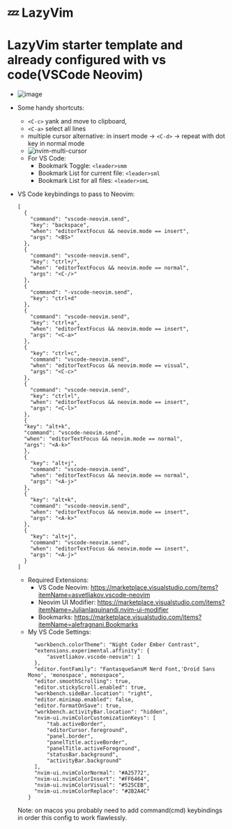 # 💤 LazyVim

# LazyVim starter template and already configured with vs code(VSCode Neovim)

- ![image](https://github.com/cStralpt/lazycodium-starter-template/assets/95400822/ffe8d4c5-bf06-43c2-becd-b0a03b222b67)
- Some handy shortcuts:

  - `<C-c>` yank and move to clipboard,
  - `<C-a>` select all lines
  - multiple cursor alternative: in insert mode -> `<C-d>` -> repeat with dot key in normal mode
  - ![nvim-multi-cursor](https://github.com/cStralpt/lazycodium-starter-template/assets/95400822/935bfec5-0873-4b47-9685-40ab437e8b87)
  - For VS Code:
    - Bookmark Toggle: `<leader>smm`
    - Bookmark List for current file: `<leader>sml`
    - Bookmark List for all files: `<leader>smL`

- VS Code keybindings to pass to Neovim:
  ```
  [
    {
      "command": "vscode-neovim.send",
      "key": "backspace",
      "when": "editorTextFocus && neovim.mode == insert",
      "args": "<BS>"
    },
    {
      "command": "vscode-neovim.send",
      "key": "ctrl+/",
      "when": "editorTextFocus && neovim.mode == normal",
      "args": "<C-/>"
    },
    {
      "command": "-vscode-neovim.send",
      "key": "ctrl+d"
    },
    {
      "command": "vscode-neovim.send",
      "key": "ctrl+a",
      "when": "editorTextFocus && neovim.mode == insert",
      "args": "<C-a>"
    },
    {
      "key": "ctrl+c",
      "command": "vscode-neovim.send",
      "when": "editorTextFocus && neovim.mode == visual",
      "args": "<C-c>"
    },
    {
      "command": "vscode-neovim.send",
      "key": "ctrl+l",
      "when": "editorTextFocus && neovim.mode == insert",
      "args": "<C-l>"
    },
    {
    "key": "alt+k",
    "command": "vscode-neovim.send",
    "when": "editorTextFocus && neovim.mode == normal",
    "args": "<A-k>"
    },
    {
      "key": "alt+j",
      "command": "vscode-neovim.send",
      "when": "editorTextFocus && neovim.mode == normal",
      "args": "<A-j>"
    },
    {
      "key": "alt+k",
      "command": "vscode-neovim.send",
      "when": "editorTextFocus && neovim.mode == insert",
      "args": "<A-k>"
    },
    {
      "key": "alt+j",
      "command": "vscode-neovim.send",
      "when": "editorTextFocus && neovim.mode == insert",
      "args": "<A-j>"
    }
  ]
  ```
  - Required Extensions:
    - VS Code Neovim: https://marketplace.visualstudio.com/items?itemName=asvetliakov.vscode-neovim
    - Neovim UI Modifier: https://marketplace.visualstudio.com/items?itemName=JulianIaquinandi.nvim-ui-modifier
    - Bookmarks: https://marketplace.visualstudio.com/items?itemName=alefragnani.Bookmarks
  - My VS Code Settings:
    ```
      "workbench.colorTheme": "Night Coder Ember Contrast",
      "extensions.experimental.affinity": {
          "asvetliakov.vscode-neovim": 1
      },
      "editor.fontFamily": "FantasqueSansM Nerd Font,'Droid Sans Mono', 'monospace', monospace",
      "editor.smoothScrolling": true,
      "editor.stickyScroll.enabled": true,
      "workbench.sideBar.location": "right",
      "editor.minimap.enabled": false,
      "editor.formatOnSave": true,
      "workbench.activityBar.location": "hidden",
      "nvim-ui.nvimColorCustomizationKeys": [
          "tab.activeBorder",
          "editorCursor.foreground",
          "panel.border",
          "panelTitle.activeBorder",
          "panelTitle.activeForeground",
          "statusBar.background",
          "activityBar.background"
      ],
      "nvim-ui.nvimColorNormal": "#A25772",
      "nvim-ui.nvimColorInsert": "#FF6464",
      "nvim-ui.nvimColorVisual": "#525CEB",
      "nvim-ui.nvimColorReplace": "#2B2A4C"
    }
    ```
  Note: on macos you probably need to add command(cmd) keybindings in order this config to work flawlessly.
